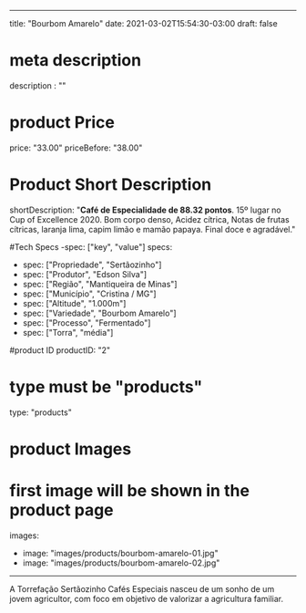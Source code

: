 
---
title: "Bourbom Amarelo"
date: 2021-03-02T15:54:30-03:00
draft: false

# meta description
description : ""

# product Price
price: "33.00"
priceBefore: "38.00"

# Product Short Description
shortDescription: "**Café de Especialidade de 88.32 pontos**. 15º lugar no Cup of Excellence 2020. Bom corpo denso, Acidez cítrica, Notas de frutas cítricas, laranja lima, capim limão e mamão papaya. Final doce e agradável."

#Tech Specs -spec: ["key", "value"]
specs:
  - spec: ["Propriedade", "Sertãozinho"]
  - spec: ["Produtor", "Edson Silva"]
  - spec: ["Região", "Mantiqueira de Minas"]
  - spec: ["Município", "Cristina / MG"]
  - spec: ["Altitude", "1.000m"]
  - spec: ["Variedade", "Bourbom Amarelo"]
  - spec: ["Processo", "Fermentado"]
  - spec: ["Torra", "média"]

#product ID
productID: "2"

# type must be "products"
type: "products"

# product Images
# first image will be shown in the product page
images:
  - image: "images/products/bourbom-amarelo-01.jpg"
  - image: "images/products/bourbom-amarelo-02.jpg"
---

A Torrefação Sertãozinho Cafés Especiais nasceu de um sonho de um jovem agricultor, com foco em objetivo de valorizar a agricultura familiar.
